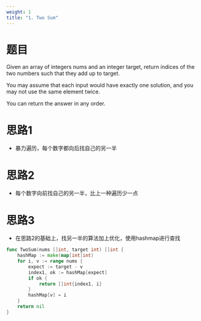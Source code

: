 ```yaml
---
weight: 1
title: "1. Two Sum"
---
```


# 题目

Given an array of integers nums and an integer target, return indices of the two numbers such that they add up to target.

You may assume that each input would have exactly one solution, and you may not use the same element twice.

You can return the answer in any order.

# 思路1

- 暴力遍历，每个数字都向后找自己的另一半

# 思路2

- 每个数字向前找自己的另一半，比上一种遍历少一点

# 思路3

- 在思路2的基础上，找另一半的算法加上优化，使用hashmap进行查找

```go
func TwoSum(nums []int, target int) []int {
	hashMap := make(map[int]int)
	for i, v := range nums {
		expect := target - v
		index1, ok := hashMap[expect]
		if ok {
			return []int{index1, i}
		}
		hashMap[v] = i
	}
	return nil
}
```



